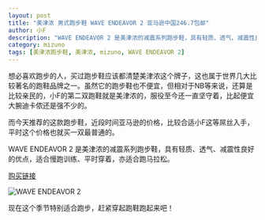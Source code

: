```yaml
---
layout: post
title: "美津浓 男式跑步鞋 WAVE ENDEAVOR 2 亚马逊中国246.7包邮"
author: 小F
description: "WAVE ENDEAVOR 2 是美津浓的减震系列跑步鞋，具有轻质、透气、减震性良好的优点，适合慢跑训练、平时穿着，亦适合跑马拉松。现在这个季节特别适合跑步，赶紧穿起跑鞋跑起来吧！"
category: mizuno
tags: [美津浓跑步鞋, 美津浓, mizuno, WAVE ENDEAVOR 2]
---
```


想必喜欢跑步的人，买过跑步鞋应该都清楚美津浓这个牌子，这也属于世界几大比较著名的跑鞋品牌之一。虽然它的跑步鞋也不便宜，但相对于NB等来说，还算是比较亲民的，小F的第二双跑鞋就是美津浓的，服役至今还一直坚守着，比起便宜大腕迪卡侬还是强不少的。

而今天推荐的这款跑步鞋，近段时间亚马逊的价格，比较合适小F这等屌丝入手，平时这个价格也就买一双最普通的。

WAVE ENDEAVOR 2 是美津浓的减震系列跑步鞋，具有轻质、透气、减震性良好的优点，适合慢跑训练、平时穿着，亦适合跑马拉松。

<a class="btn btn-lg btn-success" href="http://www.amazon.cn/dp/B00ASW5J7E?tag=paobuxie-23" target="_blank">购买链接</a>

![WAVE ENDEAVOR 2](http://ec4.images-amazon.com/images/I/81JxAlCKMKL._AA1500_.jpg)

现在这个季节特别适合跑步，赶紧穿起跑鞋跑起来吧！
